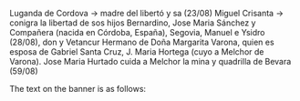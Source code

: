 Luganda de Cordova
→ madre del libertó y sa
(23/08)
Miguel Crisanta
→ conigra la libertad de sos hijos
Bernardino, Jose
Maria Sánchez y Compañera (nacida en Córdoba, España), Segovia, Manuel e Ysidro (28/08), don y Vetancur Hermano de Doña Margarita Varona, quien es esposa de Gabriel Santa Cruz, J. Maria Hortega (cuyo a Melchor de Varona).
Jose Maria Hurtado cuida a Melchor la mina y quadrilla de Bevara (59/08)

The text on the banner is as follows:

```plaintext